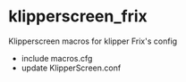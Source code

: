 # klipperscreen_frix
Klipperscreen macros for klipper Frix's config

* include macros.cfg
* update KlipperScreen.conf
